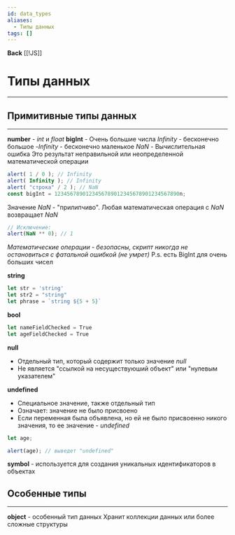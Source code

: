 ```yaml
---
id: data_types
aliases:
  - Типы данных
tags: []
---
```

**Back**
    [[!JS]]

# Типы данных
---

## Примитивные типы данных
---
**number** - *int* и *float*
**bigInt** - Очень большие числа
*Infinity* - бесконечно большое
*-Infinity* - бесконечно маленькое
*NaN* - Вычислительная ошибка
Это результат неправильной или неопределенной математической операции

```js
alert( 1 / 0 ); // Infinity
alert( Infinity ); // Infinity
alert( "строка" / 2 ); // NaN
const bigInt = 1234567890123456789012345678901234567890n;
```

Значение *NaN* - "прилипчиво". Любая математическая операция с *NaN* возвращает *NaN*
```js
// Исключение:
alert(NaN ** 0); // 1
```
 *Математические операции - безопасны, скрипт никогда не остановиться с фатальной ошибкой (не умрет)* P.s. есть BigInt для очень больших чисел


**string**
```js
let str = 'string'
let str2 = "string"
let phrase = `string ${5 + 5}`
```

**bool**
```js
let nameFieldChecked = True
let ageFieldChecked = True
```

**null**
- Отдельный тип, который содержит только значение *null*
-  Не является "ссылкой на несуществуюший объект" или "нулевым указателем"

**undefined**
- Специальное значение, также отдельный тип
- Означает: значение не было присвоено
- Если переменная была объявлена, но ей не было присвоенно никого значения, то ее значение - *undefined*
```js
let age;

alert(age); // выведет "undefined"
```

**symbol** - используется для создания уникальных идентификаторов в объектах

## Особенные типы
---
**object** - особенный тип данных
 Хранит коллекции данных или более сложные структуры
